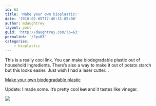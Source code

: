 ```yaml
---
id: 63
title: 'Make your own bioplastic!'
date: '2010-02-05T17:46:31-05:00'
author: mdaughtrey
layout: post
guid: 'http://daughtrey.com/?p=63'
permalink: '/?p=63'
categories:
    - bioplastic
---
```


This is a really cool link. You can make biodegradable plastic out of household ingredients. There’s also a way to make it out of potato starch but this looks easier. Just wish I had a laser cutter…

[Make your own biodegradable plastic](http://blog.makezine.com/archive/2010/02/you_can_lazzzer_biodegradable_plast.html)

Update: I made some. It’s pretty cool <s>but</s> and it tastes like vinegar.

[![](http://daughtrey.com/wp-content/uploads/2010/02/p_2048_1536_83FB3B3C-EAB4-41E6-AA4B-C1F0825E578F.jpeg)](http://daughtrey.com/wp-content/uploads/2010/02/p_2048_1536_83FB3B3C-EAB4-41E6-AA4B-C1F0825E578F.jpeg)